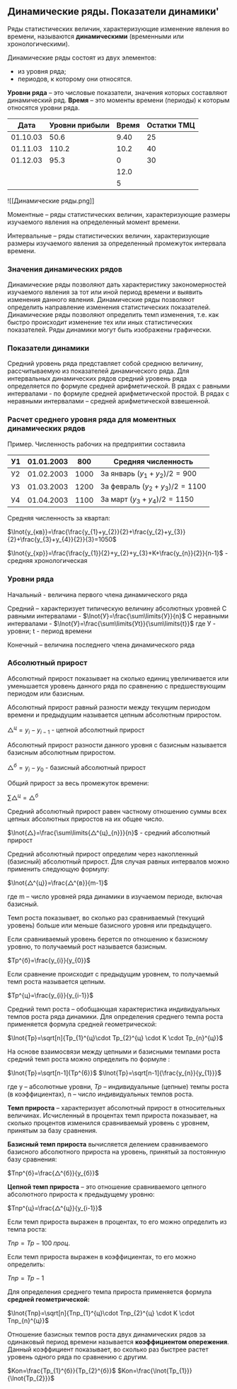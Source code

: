 ## Динамические ряды. Показатели динамики'

Ряды статистических величин, характеризующие изменение явления во времени, называются **динамическими** (временными или хронологическими).

Динамические ряды состоят из двух элементов: 
- из уровня ряда;
- периодов, к которому они относятся.

**Уровни ряда** – это числовые показатели, значения которых составляют динамический ряд.
**Время** – это моменты времени (периоды) к которым относятся уровни ряда.

| Дата     | Уровни прибыли | Время | Остатки ТМЦ |
| -------- | -------------- | ----- | ----------- |
| 01.10.03 | 50.6           | 9.40  | 25          |
| 01.11.03 | 110.2          | 10.2  | 40          |
| 01.12.03 | 95.3           | 0     | 30          |
|          |                | 12.0  |             |
|          |                | 5     |             | 

![[Динамические ряды.png]]

Моментные – ряды статистических величин, характеризующие размеры изучаемого явления на определенный момент времени.

Интервальные – ряды статистических величин, характеризующие размеры изучаемого явления за определенный промежуток интервала времени.

### Значения динамических рядов

Динамические ряды позволяют дать характеристику закономерностей изучаемого явления за тот или иной период времени и выявить изменения данного явления.
Динамические ряды позволяют определить направление изменения статистических показателей.
Динамические ряды позволяют определить темп изменения, т.е. как быстро происходит изменение тех или иных статистических показателей.
Ряды динамики могут быть изображены графически. 

### Показатели динамики

Средний уровень ряда представляет собой среднюю величину, рассчитываемую из показателей динамического ряда.
Для интервальных динамических рядов средний уровень ряда определяется по формуле средней арифметической. 
В рядах с равными интервалами  - по формуле средней арифметической простой.
В рядах с неравными интервалами – средней арифметической взвешенной. 

### Расчет среднего уровня ряда для моментных динамических рядов

Пример. Численность рабочих на предприятии составила

| У1  | 01.01.2003 | 800  | Средняя численность               |
| --- | ---------- | ---- | --------------------------------- |
| У2  | 01.02.2003 | 1000 | За январь $(y_{1}+y_{2})/2=900$   |
| У3  | 01.03.2003 | 1200 | За февраль $(y_{2}+y_{3})/2=1100$ |
| У4  | 01.04.2003 | 1100 | За март $(y_{3}+y_{4})/2=1150$  |

Средняя численность за квартал:

$\lnot{y_{кв}}=\frac{\frac{y_{1}+y_{2}}{2}+\frac{y_{2}+y_{3}}{2}+\frac{y_{3}+y_{4}}{2}}{3}=1050$

$\lnot{y_{хр}}=\frac{\frac{y_{1}}{2}+y_{2}+y_{3}+K+\frac{y_{n}}{2}}{n-1}$ - средняя хронологическая

### Уровни ряда

Начальный - величина первого члена динамического ряда

Средний – характеризует типическую величину абсолютных уровней
С равными интервалами - $\lnot{У}=\frac{\sum\limits{У}}{n}$
С неравными интервалами - $\lnot{У}=\frac{\sum\limits{Уt}}{\sum\limits{t}}$
где У - уровни; t - период времени

Конечный – величина последнего члена динамического ряда

### Абсолютный прирост

Абсолютный прирост показывает на сколько единиц увеличивается или уменьшается уровень данного ряда по сравнению с предшествующим периодом или базисным.

Абсолютный прирост равный разности между текущим периодом времени и предыдущим называется цепным абсолютным приростом.

$△^{ц}=y_{i}-y_{i-1}$ - цепной абсолютный прирост

Абсолютный прирост разности данного уровня с базисным называется базисным абсолютным приростом.

$△^{б}=y_{i}-y_{0}$ - базисный абсолютный прирост

Общий прирост за весь промежуток времени:

$\sum\limits{△^{ц}}=△^{б}$

Средний абсолютный прирост равен частному отношению суммы всех цепных абсолютных приростов на их общее число.

$\lnot{△}=\frac{\sum\limits{△^{ц}_{n}}}{n}$ - средний абсолютный прирост

Средний абсолютный прирост определим через накопленный (базисный) абсолютный прирост. Для случая равных интервалов можно применить следующую формулу: 

$\lnot{△^{ц}}=\frac{△^{в}}{m-1}$

где m – число уровней ряда динамики в изучаемом периоде, включая базисный.

Темп роста показывает, во сколько раз сравниваемый (текущий уровень) больше или меньше базисного уровня или предыдущего.

Если сравниваемый уровень берется по отношению к базисному уровню, то получаемый рост называется базисным. 

$Tp^{б}=\frac{y_{i}}{y_{0}}$

Если сравнение происходит с предыдущим уровнем, то получаемый темп роста называется цепным.

$Tp^{ц}=\frac{y_{i}}{y_{i-1}}$

Средний темп роста – обобщающая характеристика индивидуальных темпов роста ряда динамики. Для определения среднего темпа роста применяется формула средней геометрической:

$\lnot{Tp}=\sqrt[n]{Tp_{1}^{ц}\cdot Tp_{2}^{ц} \cdot K \cdot Tp_{n}^{ц}}$

На основе взаимосвязи между цепными и базисными темпами роста средний темп роста можно определить по формуле :

$\lnot{Tp}=\sqrt[n-1]{Tp^{6}}$
$\lnot{Tp}=\sqrt[n-1]{\frac{y_{n}}{y_{1}}}$

где у – абсолютные уровни,
$Тр$ – индивидуальные (цепные) темпы роста (в коэффициентах),
n – число индивидуальных темпов роста.

**Темп прироста** – характеризует абсолютный прирост в относительных величинах. Исчисленный в процентах темп прироста показывает, на сколько процентов изменился сравниваемый уровень с уровнем, принятым за базу сравнения.

**Базисный темп прироста** вычисляется делением сравниваемого базисного абсолютного прироста на уровень, принятый за постоянную базу сравнения:

$Tnp^{б}=\frac{△^{б}}{y_{б}}$

**Цепной темп прироста** – это отношение сравниваемого цепного абсолютного прироста к предыдущему уровню:

$Tnp^{ц}=\frac{△^{ц}}{y_{i-1}}$

Если темп прироста выражен в процентах, то его можно определить из темпа роста: 

$Tnp=Tp-100\; проц.$

Если темп прироста выражен в коэффициентах, то его можно определить:

$Tnp=Tp-1$

Для определения среднего темпа прироста применяется формула **средней геометрической:** 

$\lnot{Tnp}=\sqrt[n]{Tnp_{1}^{ц}\cdot Tnp_{2}^{ц} \cdot K \cdot Tnp_{n}^{ц}}$

Отношение базисных темпов роста двух динамических рядов за одинаковый период времени называется **коэффициентом опережения**.
Данный коэффициент показывает, во сколько раз быстрее растет уровень одного ряда по сравнению с другим.

$Kon=\frac{Tp_{1}^{б}}{Tp_{2}^{б}}$
$Kon=\frac{\lnot{Tp_{1}}}{\lnot{Tp_{2}}}$

